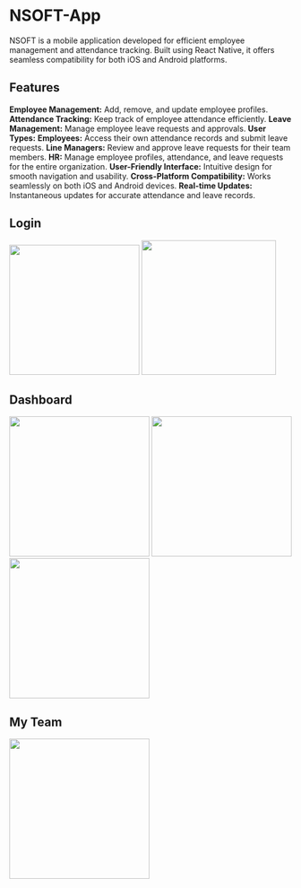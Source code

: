# NSOFT-App

NSOFT is a mobile application developed for efficient employee management and attendance tracking. Built using React Native, it offers seamless compatibility for both iOS and Android platforms.

## Features

**Employee Management:** Add, remove, and update employee profiles.
**Attendance Tracking:** Keep track of employee attendance efficiently.
**Leave Management:** Manage employee leave requests and approvals.
**User Types:**
  **Employees:** Access their own attendance records and submit leave requests.
  **Line Managers:** Review and approve leave requests for their team members.
  **HR:** Manage employee profiles, attendance, and leave requests for the entire organization.
**User-Friendly Interface:** Intuitive design for smooth navigation and usability.
**Cross-Platform Compatibility:** Works seamlessly on both iOS and Android devices.
**Real-time Updates:** Instantaneous updates for accurate attendance and leave records.

## Login
<img src="https://github.com/BasitKhan03/NSOFT-App/assets/101899595/dd0a6e1f-3c52-4a1e-a408-31cba5976ce6" width="232" />
<img src="https://github.com/BasitKhan03/NSOFT-App/assets/101899595/9b1ff923-4f3b-4677-a0c8-8c4662c2d4d3" width="240" />

## Dashboard
<img src="https://github.com/BasitKhan03/NSOFT-App/assets/101899595/11b22992-54d7-42f2-a704-8b8eaf0e5f81" width="250" />
<img src="https://github.com/BasitKhan03/NSOFT-App/assets/101899595/1156143c-79a4-452c-8c6e-36c99bc949db" width="250" />
<img src="https://github.com/BasitKhan03/NSOFT-App/assets/101899595/75641209-fab9-46e9-aafd-5ae3bf5c9521" width="250" />

## My Team
<img src="https://github.com/BasitKhan03/NSOFT-App/assets/101899595/f36adb47-21f3-4149-a12a-634b9a273dca" width="250" />
